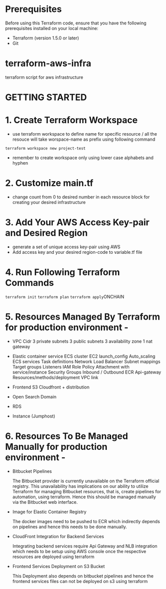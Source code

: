 # Prerequisites
Before using this Terraform code, ensure that you have the following prerequisites installed on your local machine:

- Terraform (version 1.5.0 or later)
- Git

# terraform-aws-infra
terraform script for aws infrastructure

# GETTING STARTED 

# 1. Create Terraform Workspace 
* use terraform workspace to define name for specific resource / all the resouce will take worspace-name as prefix using following command

`terraform workspace new project-test`

* remember to create workspace only using lower case alphabets and hyphen 

# 2. Customize main.tf

* change count from 0 to desired number in each resource block for creating your desired infrastructure 

# 3. Add Your AWS Access Key-pair and Desired Region

* generate a set of unique access key-pair using AWS 
* Add access key and your desired region-code to variable.tf file 

# 4. Run Following Terraform Commands

`terraform init`
`terraform plan`
`terraform apply`ONCHAIN

# 5. Resources Managed By Terraform for production environment -

* VPC
Cidr 
3 private subnets
3 public subnets
3 availability zone
1 nat gateway
 
* Elastic container service 
    ECS cluster 
        EC2 launch_config
        Auto_scaling 
    ECS services
    Task definitions
    Network Load Balancer
        Subnet mappings
        Target groups 
        Listeners 
    IAM Role
        Policy
        Attachment with service/instance
    Security Groups
        Inbound / Outbound
    ECR 
    Api-gateway
        Resources/methods/deployment
    VPC link

* Frontend 
    S3
        Cloudfront + distribution 

* Open Search
    Domain

* RDS

* Instance (Jumphost)

# 6. Resources To Be Managed Manually for production environment -

* Bitbucket Pipelines 

    The Bitbucket provider is currently unavailable on the Terraform official registry. This unavailability has implications on our ability to utilize Terraform for managing Bitbucket resources, that is, create pipelines for automation, using terraform. Hence this should be managed manually via the Bitbucket web interface.

* Image for Elastic Container Registry

    The docker images need to be pushed to ECR which indirectly depends on pipelines and hence this needs to be done manually.

* CloudFront Integration for Backend Services

    Integrating backend services require Api Gateway and NLB integration which needs to be setup using AWS console once the respective resources are deployed using terraform 

* Frontend Services Deployment on S3 Bucket

    This Deployment also depends on bitbucket pipelines and hence the frontend services files can not be deployed on s3 using terraform  













